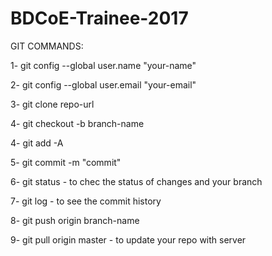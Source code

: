 # BDCoE-Trainee-2017


GIT COMMANDS:

1- git config --global user.name "your-name"

2- git config --global user.email "your-email"

3- git clone repo-url

4- git checkout -b branch-name

4- git add -A

5- git commit -m "commit"

6- git status  - to chec the status of changes and your branch

7- git log   - to see the commit history

8- git push origin branch-name

9- git pull origin master - to update your repo with server
